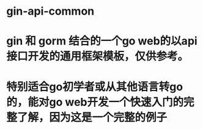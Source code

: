 # gin-api-common
# gin 和 gorm 结合的一个go web的以api接口开发的通用框架模板，仅供参考。
# 特别适合go初学者或从其他语言转go的，能对go web开发一个快速入门的完整了解，因为这是一个完整的例子


